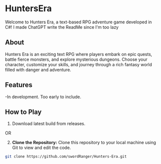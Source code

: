 # HuntersEra

Welcome to Hunters Era, a text-based RPG adventure game developed in C#!
I made ChatGPT write the ReadMe since I'm too lazy

## About

Hunters Era is an exciting text RPG where players embark on epic quests, battle fierce monsters, and explore mysterious dungeons. Choose your character, customize your skills, and journey through a rich fantasy world filled with danger and adventure.

## Features

-In development. Too early to include.

## How to Play

1. Download latest build from releases. 

OR

2. **Clone the Repository:** Clone this repository to your local machine using Git to view and edit the code.

```bash
git clone https://github.com/swordRanger/Hunters-Era.git
